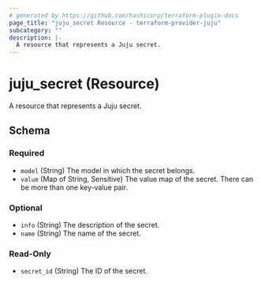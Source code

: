```yaml
---
# generated by https://github.com/hashicorp/terraform-plugin-docs
page_title: "juju_secret Resource - terraform-provider-juju"
subcategory: ""
description: |-
  A resource that represents a Juju secret.
---
```


# juju_secret (Resource)

A resource that represents a Juju secret.



<!-- schema generated by tfplugindocs -->
## Schema

### Required

- `model` (String) The model in which the secret belongs.
- `value` (Map of String, Sensitive) The value map of the secret. There can be more than one key-value pair.

### Optional

- `info` (String) The description of the secret.
- `name` (String) The name of the secret.

### Read-Only

- `secret_id` (String) The ID of the secret.
